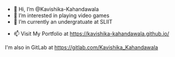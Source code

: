 - 👋 Hi, I’m @Kavishika-Kahandawala
- 👀 I’m interested in playing video games
- 🌱 I’m currently an undergratuate at SLIIT
<!--- - 💞️ I’m looking to collaborate on ...  --->
- 📫 Visit My Portfolio at https://kavishika-kahandawala.github.io/

I'm also in GitLab at https://gitlab.com/Kavishika_Kahandawala
<!---
Kavishika-Kahandawala/Kavishika-Kahandawala is a ✨ special ✨ repository because its `README.md` (this file) appears on your GitHub profile.
You can click the Preview link to take a look at your changes.
--->
